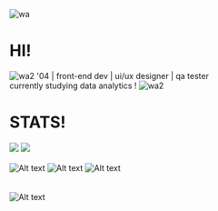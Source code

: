 ![wa](https://github.com/user-attachments/assets/85736908-4d87-4f3f-ab90-6941f3bdf710)
# HI! 
![wa2](https://github.com/user-attachments/assets/6c39a8f1-356c-448c-adae-80ba037814ce) 
'04 | front-end dev | ui/ux designer | qa tester<br>currently studying data analytics !
![wa2](https://github.com/user-attachments/assets/6c39a8f1-356c-448c-adae-80ba037814ce)  </br>
# STATS!
![](https://github-readme-stats.vercel.app/api?username=JoeObillo&theme=kacho_ga&hide_border=false&include_all_commits=false&count_private=false)
![](https://github-readme-stats.vercel.app/api/top-langs/?username=JoeObillo&theme=kacho_ga&hide_border=false&include_all_commits=false&count_private=false&layout=compact) </br> </br>
![Alt text](https://64.media.tumblr.com/a677a71d5524ec27ff350c4d1fec2bed/9b46597a9334c237-46/s250x400/9f150936869e1fb36851482f9857422dc81eb386.gifv)
![Alt text](https://64.media.tumblr.com/54e2f6a0d5f3f2f0a07ec1af1e5a6400/9b46597a9334c237-8b/s250x400/c44593ab8c77872293b3fb81a734e6a58674ae6b.gifv)
![Alt text](https://64.media.tumblr.com/54e2f6a0d5f3f2f0a07ec1af1e5a6400/9b46597a9334c237-8b/s250x400/c44593ab8c77872293b3fb81a734e6a58674ae6b.gifv)<br/> </br> <br>
![Alt text](https://64.media.tumblr.com/54fa99f1b41f47248a863ad8f6fa19f0/bbd3f51e02323584-df/s640x960/5b927b77f752ed903f91944473ef93d101f96d78.gifv)

<!-- Proudly created with GPRM ( https://gprm.itsvg.in ) -->

